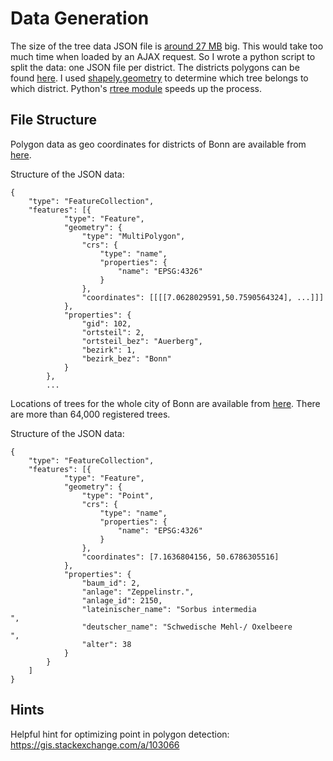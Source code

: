 # Data Generation

The size of the tree data JSON file is [around 27 MB](http://stadtplan.bonn.de/geojson?Thema=21367&koordsys=4326) big. This would take too much time when loaded by an AJAX request. So I wrote a python script to split the data: one JSON file per district. The districts polygons can be found [here](http://stadtplan.bonn.de/geojson?Thema=21247&koordsys=4326). I used [shapely.geometry](https://pypi.python.org/pypi/Shapely) to determine which tree belongs to which district. Python's [rtree module](https://pypi.python.org/pypi/Rtree/) speeds up the process.

## File Structure
Polygon data as geo coordinates for districts of Bonn are available from [here](http://stadtplan.bonn.de/geojson?Thema=21247&koordsys=4326).

Structure of the JSON data:

    {
        "type": "FeatureCollection",
        "features": [{
                "type": "Feature",
                "geometry": {
                    "type": "MultiPolygon",
                    "crs": {
                        "type": "name",
                        "properties": {
                            "name": "EPSG:4326"
                        }
                    },
                    "coordinates": [[[[7.0628029591,50.7590564324], ...]]]
                },
                "properties": {
                    "gid": 102,
                    "ortsteil": 2,
                    "ortsteil_bez": "Auerberg",
                    "bezirk": 1,
                    "bezirk_bez": "Bonn"
                }
            },
            ...

Locations of trees for the whole city of Bonn are available from [here](http://stadtplan.bonn.de/geojson?Thema=21367&koordsys=4326). There are more than 64,000 registered trees.

Structure of the JSON data:

    {
        "type": "FeatureCollection",
        "features": [{
                "type": "Feature",
                "geometry": {
                    "type": "Point",
                    "crs": {
                        "type": "name",
                        "properties": {
                            "name": "EPSG:4326"
                        }
                    },
                    "coordinates": [7.1636804156, 50.6786305516]
                },
                "properties": {
                    "baum_id": 2,
                    "anlage": "Zeppelinstr.",
                    "anlage_id": 2150,
                    "lateinischer_name": "Sorbus intermedia                                                                                   ",
                    "deutscher_name": "Schwedische Mehl-/ Oxelbeere                      ",
                    "alter": 38
                }
            }
        ]
    }

## Hints
Helpful hint for optimizing point in polygon detection: https://gis.stackexchange.com/a/103066
